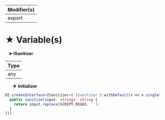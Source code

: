| Modifier(s)                            |
|----------------------------------------|
| export |

# &#9733; Variable(s)

&nbsp;&nbsp; **&#10148; ISanitizer**

| Type                        |
|-----------------------------|
| any |

&nbsp;&nbsp;&nbsp;&nbsp;&nbsp; **&#9733; Initializer**

```ts
DI.createInterface<ISanitizer>('ISanitizer').withDefault(x => x.singleton(class {
  public sanitize(input: string): string {
    return input.replace(SCRIPT_REGEX, '');
  }
}))
```